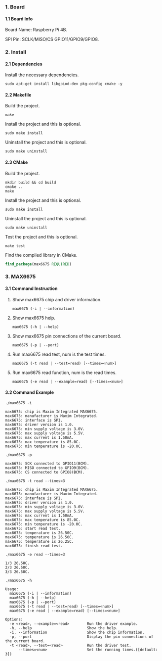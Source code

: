 ### 1. Board

#### 1.1 Board Info

Board Name: Raspberry Pi 4B.

SPI Pin: SCLK/MISO/CS GPIO11/GPIO9/GPIO8.

### 2. Install

#### 2.1 Dependencies

Install the necessary dependencies.

```shell
sudo apt-get install libgpiod-dev pkg-config cmake -y
```

#### 2.2 Makefile

Build the project.

```shell
make
```

Install the project and this is optional.

```shell
sudo make install
```

Uninstall the project and this is optional.

```shell
sudo make uninstall
```

#### 2.3 CMake

Build the project.

```shell
mkdir build && cd build 
cmake .. 
make
```

Install the project and this is optional.

```shell
sudo make install
```

Uninstall the project and this is optional.

```shell
sudo make uninstall
```

Test the project and this is optional.

```shell
make test
```

Find the compiled library in CMake. 

```cmake
find_package(max6675 REQUIRED)
```


### 3. MAX6675

#### 3.1 Command Instruction

1. Show max6675 chip and driver information.

   ```shell
   max6675 (-i | --information)
   ```

2. Show max6675 help.

   ```shell
   max6675 (-h | --help)
   ```

3. Show max6675 pin connections of the current board.

   ```shell
   max6675 (-p | --port)
   ```

4. Run max6675 read test, num is the test times. 

   ```shell
   max6675 (-t read | --test=read) [--times=<num>]
   ```

5. Run max6675 read function, num is the read times. 

   ```shell
   max6675 (-e read | --example=read) [--times=<num>]
   ```

#### 3.2 Command Example

```shell
./max6675 -i

max6675: chip is Maxim Integrated MAX6675.
max6675: manufacturer is Maxim Integrated.
max6675: interface is SPI.
max6675: driver version is 1.0.
max6675: min supply voltage is 3.0V.
max6675: max supply voltage is 5.5V.
max6675: max current is 1.50mA.
max6675: max temperature is 85.0C.
max6675: min temperature is -20.0C.
```

```shell
./max6675 -p

max6675: SCK connected to GPIO11(BCM).
max6675: MISO connected to GPIO9(BCM).
max6675: CS connected to GPIO8(BCM).
```

```shell
./max6675 -t read --times=3

max6675: chip is Maxim Integrated MAX6675.
max6675: manufacturer is Maxim Integrated.
max6675: interface is SPI.
max6675: driver version is 1.0.
max6675: min supply voltage is 3.0V.
max6675: max supply voltage is 5.5V.
max6675: max current is 1.50mA.
max6675: max temperature is 85.0C.
max6675: min temperature is -20.0C.
max6675: start read test.
max6675: temperature is 26.50C.
max6675: temperature is 26.50C.
max6675: temperature is 26.25C.
max6675: finish read test.
```

```shell
./max6675 -e read --times=3

1/3 26.50C.
2/3 26.50C.
3/3 26.50C.
```

```shell
./max6675 -h

Usage:
  max6675 (-i | --information)
  max6675 (-h | --help)
  max6675 (-p | --port)
  max6675 (-t read | --test=read) [--times=<num>]
  max6675 (-e read | --example=read) [--times=<num>]

Options:
  -e <read>, --example=<read>        Run the driver example.
  -h, --help                         Show the help.
  -i, --information                  Show the chip information.
  -p, --port                         Display the pin connections of the current board.
  -t <read>, --test=<read>           Run the driver test.
      --times=<num>                  Set the running times.([default: 3])
```

